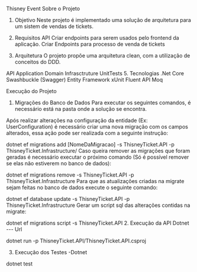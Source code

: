 Thisney Event
Sobre o Projeto
1. Objetivo
Neste projeto é implementado uma solução de arquitetura para um sistem de vendas de tickets.

2. Requisitos
API
Criar endpoints para serem usados pelo frontend da aplicação.
Criar Endpoints para processo de venda de tickets

3. Arquitetura
O projeto propõe uma arquitetura clean, com a utilização de conceitos do DDD.

API
Application
Domain
Infrasctruture
UnitTests
5. Tecnologias
.Net Core 
Swashbuckle (Swagger)
Entity Framework
xUnit
Fluent API
Moq

Execução do Projeto
1. Migrações do Banco de Dados
Para executar os seguintes comandos, é necessário está na pasta onde a solução se encontra.

Após realizar alterações na configuração da entidade (Ex: UserConfiguration) é necessário criar uma nova migração com os campos alterados, essa ação pode ser realizada com a seguinte instrução:

dotnet ef migrations add [NomeDaMigracao] -s ThisneyTicket.API -p ThisneyTicket.Infrastructure/
Caso queira remover as migrações que foram geradas é necessário executar o próximo comando (Só é possível remover se elas não estiverem no banco de dados):

dotnet ef migrations remove -s ThisneyTicket.API -p ThisneyTicket.Infrastructure
Para que as atualizações criadas na migrate sejam feitas no banco de dados execute o seguinte comando:

dotnet ef database update -s ThisneyTicket.API -p ThisneyTicket.Infrastructure
Gerar um script sql das alterações contidas na migrate:

dotnet ef migrations script -s ThisneyTicket.API
2. Execução da API
Dotnet --- Url

dotnet run -p ThisneyTicket.API/ThisneyTicket.API.csproj

3. Execução dos Testes
-Dotnet

  dotnet test
